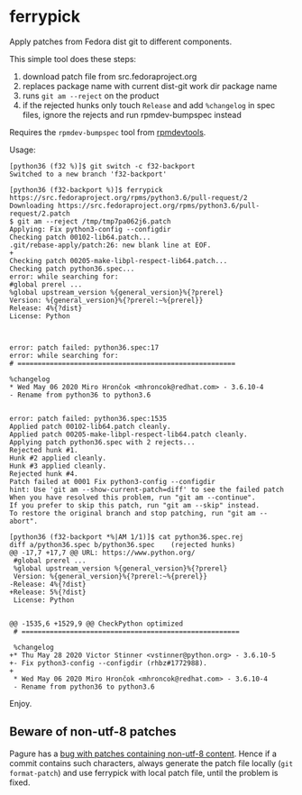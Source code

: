 ferrypick
=========

Apply patches from Fedora dist git to different components.

This simple tool does these steps:

 1. download patch file from src.fedoraproject.org
 2. replaces package name with current dist-git work dir package name
 3. runs `git am --reject` on the product
 4. if the rejected hunks only touch `Release` and add `%changelog` in spec
    files, ignore the rejects and run rpmdev-bumpspec instead

Requires the `rpmdev-bumpspec` tool from [rpmdevtools].

[rpmdevtools]: https://pagure.io/rpmdevtools

Usage:

```
[python36 (f32 %)]$ git switch -c f32-backport
Switched to a new branch 'f32-backport'

[python36 (f32-backport %)]$ ferrypick https://src.fedoraproject.org/rpms/python3.6/pull-request/2
Downloading https://src.fedoraproject.org/rpms/python3.6/pull-request/2.patch
$ git am --reject /tmp/tmp7pa062j6.patch
Applying: Fix python3-config --configdir
Checking patch 00102-lib64.patch...
.git/rebase-apply/patch:26: new blank line at EOF.
+
Checking patch 00205-make-libpl-respect-lib64.patch...
Checking patch python36.spec...
error: while searching for:
#global prerel ...
%global upstream_version %{general_version}%{?prerel}
Version: %{general_version}%{?prerel:~%{prerel}}
Release: 4%{?dist}
License: Python



error: patch failed: python36.spec:17
error: while searching for:
# ======================================================

%changelog
* Wed May 06 2020 Miro Hrončok <mhroncok@redhat.com> - 3.6.10-4
- Rename from python36 to python3.6


error: patch failed: python36.spec:1535
Applied patch 00102-lib64.patch cleanly.
Applied patch 00205-make-libpl-respect-lib64.patch cleanly.
Applying patch python36.spec with 2 rejects...
Rejected hunk #1.
Hunk #2 applied cleanly.
Hunk #3 applied cleanly.
Rejected hunk #4.
Patch failed at 0001 Fix python3-config --configdir
hint: Use 'git am --show-current-patch=diff' to see the failed patch
When you have resolved this problem, run "git am --continue".
If you prefer to skip this patch, run "git am --skip" instead.
To restore the original branch and stop patching, run "git am --abort".

[python36 (f32-backport *%|AM 1/1)]$ cat python36.spec.rej
diff a/python36.spec b/python36.spec	(rejected hunks)
@@ -17,7 +17,7 @@ URL: https://www.python.org/
 #global prerel ...
 %global upstream_version %{general_version}%{?prerel}
 Version: %{general_version}%{?prerel:~%{prerel}}
-Release: 4%{?dist}
+Release: 5%{?dist}
 License: Python
 
 
@@ -1535,6 +1529,9 @@ CheckPython optimized
 # ======================================================
 
 %changelog
+* Thu May 28 2020 Victor Stinner <vstinner@python.org> - 3.6.10-5
+- Fix python3-config --configdir (rhbz#1772988).
+
 * Wed May 06 2020 Miro Hrončok <mhroncok@redhat.com> - 3.6.10-4
 - Rename from python36 to python3.6
```

Enjoy.


Beware of non-utf-8 patches
---------------------------

Pagure has a [bug with patches containing non-utf-8 content](https://pagure.io/pagure/issue/4901).
Hence if a commit contains such characters,
always generate the patch file locally (`git format-patch`) and use ferrypick with local patch file,
until the problem is fixed.

